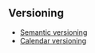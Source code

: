 #

## Versioning

- [Semantic versioning](https://semver.org/)
- [Calendar versioning](https://calver.org/)
